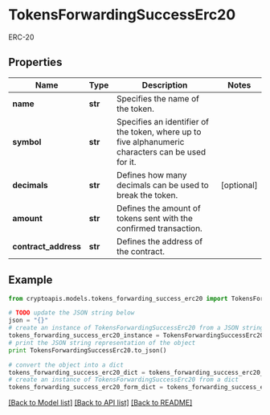 # TokensForwardingSuccessErc20

ERC-20

## Properties
Name | Type | Description | Notes
------------ | ------------- | ------------- | -------------
**name** | **str** | Specifies the name of the token. | 
**symbol** | **str** | Specifies an identifier of the token, where up to five alphanumeric characters can be used for it. | 
**decimals** | **str** | Defines how many decimals can be used to break the token. | [optional] 
**amount** | **str** | Defines the amount of tokens sent with the confirmed transaction. | 
**contract_address** | **str** | Defines the address of the contract. | 

## Example

```python
from cryptoapis.models.tokens_forwarding_success_erc20 import TokensForwardingSuccessErc20

# TODO update the JSON string below
json = "{}"
# create an instance of TokensForwardingSuccessErc20 from a JSON string
tokens_forwarding_success_erc20_instance = TokensForwardingSuccessErc20.from_json(json)
# print the JSON string representation of the object
print TokensForwardingSuccessErc20.to_json()

# convert the object into a dict
tokens_forwarding_success_erc20_dict = tokens_forwarding_success_erc20_instance.to_dict()
# create an instance of TokensForwardingSuccessErc20 from a dict
tokens_forwarding_success_erc20_form_dict = tokens_forwarding_success_erc20.from_dict(tokens_forwarding_success_erc20_dict)
```
[[Back to Model list]](../README.md#documentation-for-models) [[Back to API list]](../README.md#documentation-for-api-endpoints) [[Back to README]](../README.md)


